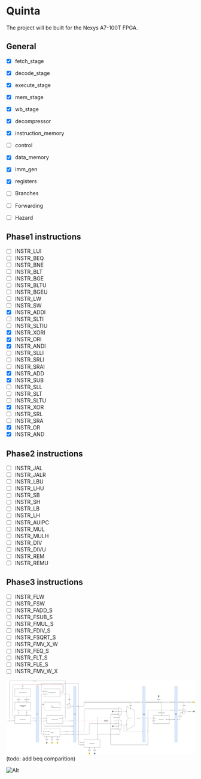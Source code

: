 # Quinta

The project will be built for the Nexys A7-100T FPGA.

## General

- [x] fetch_stage
- [x] decode_stage
- [x] execute_stage
- [x] mem_stage
- [x] wb_stage

- [x] decompressor
- [x] instruction_memory
- [ ] control
- [x] data_memory
- [x] imm_gen
- [x] registers

- [ ] Branches
- [ ] Forwarding
- [ ] Hazard

## Phase1 instructions

- [ ] INSTR_LUI
- [ ] INSTR_BEQ
- [ ] INSTR_BNE
- [ ] INSTR_BLT
- [ ] INSTR_BGE
- [ ] INSTR_BLTU
- [ ] INSTR_BGEU
- [ ] INSTR_LW
- [ ] INSTR_SW
- [x] INSTR_ADDI
- [ ] INSTR_SLTI
- [ ] INSTR_SLTIU
- [x] INSTR_XORI
- [x] INSTR_ORI
- [x] INSTR_ANDI
- [ ] INSTR_SLLI
- [ ] INSTR_SRLI
- [ ] INSTR_SRAI
- [x] INSTR_ADD
- [x] INSTR_SUB
- [ ] INSTR_SLL
- [ ] INSTR_SLT
- [ ] INSTR_SLTU
- [x] INSTR_XOR
- [ ] INSTR_SRL
- [ ] INSTR_SRA
- [x] INSTR_OR
- [x] INSTR_AND

## Phase2 instructions

- [ ] INSTR_JAL
- [ ] INSTR_JALR
- [ ] INSTR_LBU
- [ ] INSTR_LHU
- [ ] INSTR_SB
- [ ] INSTR_SH
- [ ] INSTR_LB
- [ ] INSTR_LH
- [ ] INSTR_AUIPC
- [ ] INSTR_MUL
- [ ] INSTR_MULH
- [ ] INSTR_DIV
- [ ] INSTR_DIVU
- [ ] INSTR_REM
- [ ] INSTR_REMU

## Phase3 instructions

- [ ] INSTR_FLW
- [ ] INSTR_FSW
- [ ] INSTR_FADD_S
- [ ] INSTR_FSUB_S
- [ ] INSTR_FMUL_S
- [ ] INSTR_FDIV_S
- [ ] INSTR_FSQRT_S
- [ ] INSTR_FMV_X_W
- [ ] INSTR_FEQ_S
- [ ] INSTR_FLT_S
- [ ] INSTR_FLE_S
- [ ] INSTR_FMV_W_X

![Block Diagram](/doc/overview_riscV.png)
(todo: add beq comparition)

![Alt](https://repobeats.axiom.co/api/embed/8cecad938df30ff41abc7afbe6f5f0a3571eab39.svg "Repobeats analytics image")
